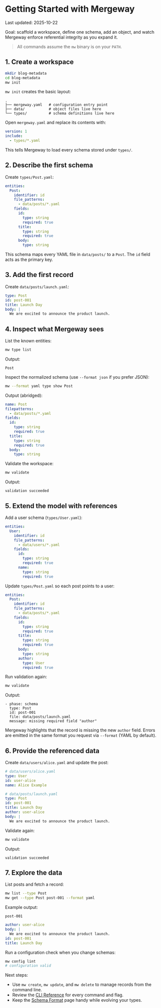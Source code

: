 # Getting Started with Mergeway

Last updated: 2025-10-22

Goal: scaffold a workspace, define one schema, add an object, and watch Mergeway enforce referential integrity as you expand it.

> All commands assume the `mw` binary is on your `PATH`.

## 1. Create a workspace

```bash
mkdir blog-metadata
cd blog-metadata
mw init
```

`mw init` creates the basic layout:

```
.
├── mergeway.yaml   # configuration entry point
├── data/           # object files live here
└── types/          # schema definitions live here
```

Open `mergeway.yaml` and replace its contents with:

```yaml
version: 1
include:
  - types/*.yaml
```

This tells Mergeway to load every schema stored under `types/`.

## 2. Describe the first schema

Create `types/Post.yaml`:

```yaml
entities:
  Post:
    identifier: id
    file_patterns:
      - data/posts/*.yaml
    fields:
      id:
        type: string
        required: true
      title:
        type: string
        required: true
      body:
        type: string
```

This schema maps every YAML file in `data/posts/` to a `Post`. The `id` field acts as the primary key.

## 3. Add the first record

Create `data/posts/launch.yaml`:

```yaml
type: Post
id: post-001
title: Launch Day
body: |
  We are excited to announce the product launch.
```

## 4. Inspect what Mergeway sees

List the known entities:

```bash
mw type list
```

Output:

```
Post
```

Inspect the normalized schema (use `--format json` if you prefer JSON):

```bash
mw --format yaml type show Post
```

Output (abridged):

```yaml
name: Post
filepatterns:
  - data/posts/*.yaml
fields:
  id:
    type: string
    required: true
  title:
    type: string
    required: true
  body:
    type: string
```

Validate the workspace:

```bash
mw validate
```

Output:

```
validation succeeded
```

## 5. Extend the model with references

Add a user schema (`types/User.yaml`):

```yaml
entities:
  User:
    identifier: id
    file_patterns:
      - data/users/*.yaml
    fields:
      id:
        type: string
        required: true
      name:
        type: string
        required: true
```

Update `types/Post.yaml` so each post points to a user:

```yaml
entities:
  Post:
    identifier: id
    file_patterns:
      - data/posts/*.yaml
    fields:
      id:
        type: string
        required: true
      title:
        type: string
        required: true
      body:
        type: string
      author:
        type: User
        required: true
```

Run validation again:

```bash
mw validate
```

Output:

```
- phase: schema
  type: Post
  id: post-001
  file: data/posts/launch.yaml
  message: missing required field "author"
```

Mergeway highlights that the record is missing the new `author` field.
Errors are emitted in the same format you request via `--format` (YAML by default).

## 6. Provide the referenced data

Create `data/users/alice.yaml` and update the post:

```yaml
# data/users/alice.yaml
type: User
id: user-alice
name: Alice Example
```

```yaml
# data/posts/launch.yaml
type: Post
id: post-001
title: Launch Day
author: user-alice
body: |
  We are excited to announce the product launch.
```

Validate again:

```bash
mw validate
```

Output:

```
validation succeeded
```

## 7. Explore the data

List posts and fetch a record:

```bash
mw list --type Post
mw get --type Post post-001 --format yaml
```

Example output:

```
post-001
```

```yaml
author: user-alice
body: |
  We are excited to announce the product launch.
id: post-001
title: Launch Day
```

Run a configuration check when you change schemas:

```bash
mw config lint
# configuration valid
```

Next steps:

- Use `mw create`, `mw update`, and `mw delete` to manage records from the command line.
- Review the [CLI Reference](cli-reference/README.md) for every command and flag.
- Keep the [Schema Format](schema-spec.md) page handy while evolving your types.
